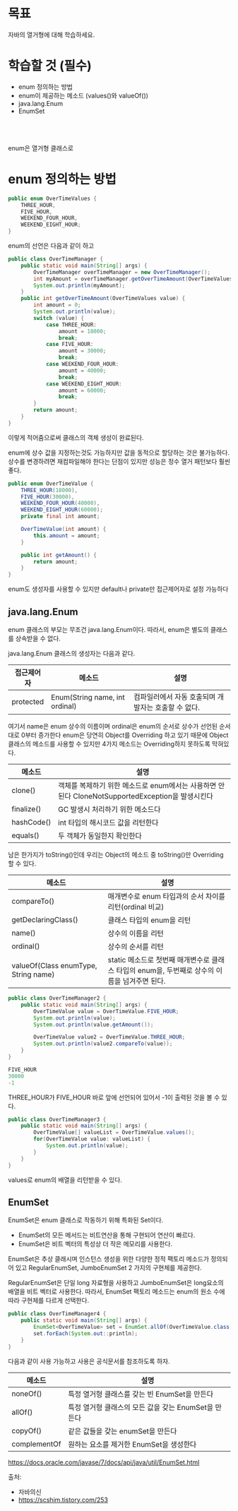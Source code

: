 # **목표**

자바의 열거형에 대해 학습하세요.

# **학습할 것 (필수)**


- enum 정의하는 방법
- enum이 제공하는 메소드 (values()와 valueOf())
- java.lang.Enum
- EnumSet
<br><br><br><br>


enum은 열거형 클래스로
# enum 정의하는 방법

```java
public enum OverTimeValues {
    THREE_HOUR,
    FIVE_HOUR,
    WEEKEND_FOUR_HOUR,
    WEEKEND_EIGHT_HOUR;
}
```
enum의 선언은 다음과 같이 하고
```java
public class OverTimeManager {
    public static void main(String[] args) {
        OverTimeManager overTimeManager = new OverTimeManager();
        int myAmount = overTimeManager.getOverTimeAmount(OverTimeValues.THREE_HOUR);
        System.out.println(myAmount);
    }
    public int getOverTimeAmount(OverTimeValues value) {
        int amount = 0;
        System.out.println(value);
        switch (value) {
            case THREE_HOUR:
                amount = 18000;
                break;
            case FIVE_HOUR:
                amount = 30000;
                break;
            case WEEKEND_FOUR_HOUR:
                amount = 40000;
                break;
            case WEEKEND_EIGHT_HOUR:
                amount = 60000;
                break;
        }
        return amount;
    }
}
```

이렇게 적어줌으로써 클래스의 객체 생성이 완료된다.

enum에 상수 값을 지정하는것도 가능하지만 값을 동적으로 할당하는 것은 불가능하다. 상수를 변경하려면 재컴파일해야 한다는 단점이 있지만 성능은 정수 열거 패턴보다 훨씬 좋다.

```java
public enum OverTimeValue {
    THREE_HOUR(18000),
    FIVE_HOUR(30000),
    WEEKEND_FOUR_HOUR(40000),
    WEEKEND_EIGHT_HOUR(60000);
    private final int amount;

    OverTimeValue(int amount) {
        this.amount = amount;
    }

    public int getAmount() {
        return amount;
    }
}
```

enum도 생성자를 사용할 수 있지만 default나 private만 접근제어자로 설정 가능하다


## java.lang.Enum
enum 클래스의 부모는 무조건 java.lang.Enum이다. 따라서, enum은 별도의 클래스를 상속받을 수 없다.

java.lang.Enum 클래스의 생성자는 다음과 같다.


| 접근제어자 | 메소드  | 설명 |
|--------|--------|--------|
| protected | Enum(String name, int ordinal) | 컴파일러에서 자동 호출되며 개발자는 호출할 수 없다. |

여기서 name은 enum 상수의 이름이며 ordinal은 enum의 순서로 상수가 선언된 순서대로 0부터 증가한다 enum은 당연히 Object를 Overriding 하고 있기 때문에 Object 클래스의 메소드를 사용할 수 있지만 4가지 메소드는 Overriding하지 못하도록 막혀있다.


| 메소드 | 설명 |
|--------|--------|
| clone() | 객체를 복제하기 위한 메소드로 enum에서는 사용하면 안된다 CloneNotSupportedException을 발생시킨다 |
| finalize() | GC 발생시 처리하기 위한 메소드다 |
| hashCode() | int 타입의 해시코드 값을 리턴한다 |
| equals() | 두 객체가 동일한지 확인한다 |

남은 한가지가 toString()인데 우리는 Object의 메소드 중 toString()만 Overriding 할 수 있다.

| 메소드 | 설명 |
|--------|--------|
| compareTo() | 매개변수로 enum 타입과의 순서 차이를 리턴(ordinal 비교) |
| getDeclaringClass() | 클래스 타입의 enum을 리턴 |
| name() | 상수의 이름을 리턴 |
| ordinal() | 상수의 순서를 리턴 |
| valueOf(Class<T> enumType, String name) | static 메소드로 첫번째 매개변수로 클래스 타입의 enum을, 두번째로 상수의 이름을 넘겨주면 된다. |


```java
public class OverTimeManager2 {
    public static void main(String[] args) {
        OverTimeValue value = OverTimeValue.FIVE_HOUR;
        System.out.println(value);
        System.out.println(value.getAmount());

        OverTimeValue value2 = OverTimeValue.THREE_HOUR;
        System.out.println(value2.compareTo(value));
    }
}

FIVE_HOUR
30000
-1
```
THREE_HOUR가 FIVE_HOUR 바로 앞에 선언되어 있어서 -1이 출력된 것을 볼 수 있다.

```java
public class OverTimeManager3 {
    public static void main(String[] args) {
        OverTimeValue[] valueList = OverTimeValue.values();
        for(OverTimeValue value: valueList) {
            System.out.println(value);
        }
    }
}
```
values로 enum의 배열을 리턴받을 수 있다.

## EnumSet
EnumSet은 enum 클래스로 작동하기 위해 특화된 Set이다.
- EnumSet의 모든 메서드는 비트연산을 통해 구현되어 연산이 빠르다.
- EnumSet은 비트 벡터의 특성상 더 작은 메모리를 사용한다.

EnumSet은 추상 클래시며 인스턴스 생성을 위한 다양한 정적 팩토리 메소드가 정의되어 있고 RegularEnumSet, JumboEnumSet 2 가지의 구현체를 제공한다.

RegularEnumSet은 단일 long 자료형을 사용하고 JumboEnumSet은 long요소의 배열을 비트 벡터로 사용한다. 따라서, EnumSet 팩토리 메소드는 enum의 원소 수에 따라 구현체를 다르게 선택한다.

```java
public class OverTimeManager4 {
    public static void main(String[] args) {
        EnumSet<OverTimeValue> set = EnumSet.allOf(OverTimeValue.class);
        set.forEach(System.out::println);
    }
}
```
다음과 같이 사용 가능하고 사용은 공식문서를 참조하도록 하자.

| 메소드 | 설명 |
|--------|--------|
| noneOf() | 특정 열거형 클래스를 갖는 빈 EnumSet을 만든다 |
| allOf() | 특정 열거형 클래스의 모든 값을 갖는 EnumSet을 만든다 |
| copyOf() | 같은 값들을 갖는 enumSet을 만든다 |
| complementOf | 원하는 요소를 제거한 EnumSet을 생성한다 |


https://docs.oracle.com/javase/7/docs/api/java/util/EnumSet.html


출처: 
- 자바의신  
- https://scshim.tistory.com/253
